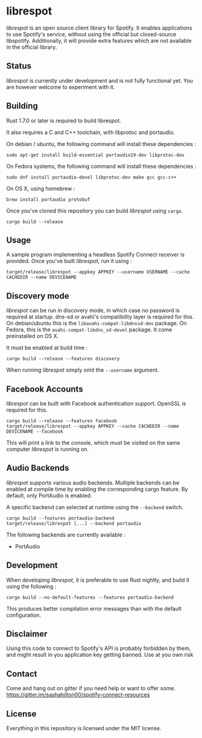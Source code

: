 # librespot
*librespot* is an open source client library for Spotify. It enables
applications to use Spotify's service, without using the official but
closed-source libspotify. Additionally, it will provide extra features
which are not available in the official library.

## Status
*librespot* is currently under development and is not fully functional yet. You
are however welcome to experiment with it.

## Building
Rust 1.7.0 or later is required to build librespot.

It also requires a C and C++ toolchain, with libprotoc and portaudio.

On debian / ubuntu, the following command will install these dependencies :
```shell
sudo apt-get install build-essential portaudio19-dev libprotoc-dev
```

On Fedora systems, the following command will install these dependencies :
```shell
sudo dnf install portaudio-devel libprotoc-dev make gcc gcc-c++
```

On OS X, using homebrew :
```shell
brew install portaudio protobuf
```

Once you've cloned this repository you can build *librespot* using `cargo`.
```shell
cargo build --release
```

## Usage
A sample program implementing a headless Spotify Connect receiver is provided.
Once you've built *librespot*, run it using :
```shell
target/release/librespot --appkey APPKEY --username USERNAME --cache CACHEDIR --name DEVICENAME
```

## Discovery mode
*librespot* can be run in discovery mode, in which case no password is required at startup.
dns-sd or avahi's compatibility layer is required for this. On debian/ubuntu this is the
`libavahi-compat-libdnssd-dev` package. On Fedora, this is the
`avahi-compat-libdns_sd-devel` package. It come preinstalled on OS X.

It must be enabled at build time :
```shell
cargo build --release --features discovery
```

When running *librespot* simply omit the `--username` argument.

## Facebook Accounts
*librespot* can be built with Facebook authentication support. OpenSSL is required for this.

```shell
cargo build --release --features facebook
target/release/librespot --appkey APPKEY --cache CACHEDIR --name DEVICENAME --facebook
```

This will print a link to the console, which must be visited on the same computer *librespot* is running on.

## Audio Backends
*librespot* supports various audio backends. Multiple backends can be enabled at compile time by enabling the
corresponding cargo feature. By default, only PortAudio is enabled.

A specific backend can selected at runtime using the `--backend` switch.

```shell
cargo build --features portaudio-backend
target/release/librespot [...] --backend portaudio
```

The following backends are currently available :
- PortAudio

## Development
When developing *librespot*, it is preferable to use Rust nightly, and build it using the following :
```shell
cargo build --no-default-features --features portaudio-backend
```

This produces better compilation error messages than with the default configuration.

## Disclaimer
Using this code to connect to Spotify's API is probably forbidden by them, and
might result in you application key getting banned. Use at you own risk

## Contact
Come and hang out on gitter if you need help or want to offer some.
https://gitter.im/sashahilton00/spotify-connect-resources

## License
Everything in this repository is licensed under the MIT license.

